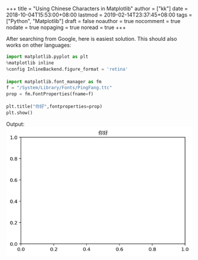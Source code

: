 +++
title = "Using Chinese Characters in Matplotlib"
author = ["kk"]
date = 2018-10-04T15:53:00+08:00
lastmod = 2019-02-14T23:37:45+08:00
tags = ["Python", "Matplotlib"]
draft = false
noauthor = true
nocomment = true
nodate = true
nopaging = true
noread = true
+++

After searching from Google, here is easiest solution. This should also works on other languages:

```python
import matplotlib.pyplot as plt
%matplotlib inline
%config InlineBackend.figure_format = 'retina'

import matplotlib.font_manager as fm
f = "/System/Library/Fonts/PingFang.ttc"
prop = fm.FontProperties(fname=f)

plt.title("你好",fontproperties=prop)
plt.show()
```

Output:
![](/images/matplot_chinese.png)
